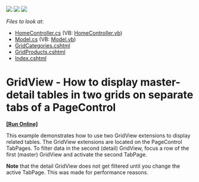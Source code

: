 <!-- default badges list -->
![](https://img.shields.io/endpoint?url=https://codecentral.devexpress.com/api/v1/VersionRange/128549987/12.1.9%2B)
[![](https://img.shields.io/badge/Open_in_DevExpress_Support_Center-FF7200?style=flat-square&logo=DevExpress&logoColor=white)](https://supportcenter.devexpress.com/ticket/details/E4433)
[![](https://img.shields.io/badge/📖_How_to_use_DevExpress_Examples-e9f6fc?style=flat-square)](https://docs.devexpress.com/GeneralInformation/403183)
<!-- default badges end -->
<!-- default file list -->
*Files to look at*:

* [HomeController.cs](./CS/Controllers/HomeController.cs) (VB: [HomeController.vb](./VB/Controllers/HomeController.vb))
* [Model.cs](./CS/Models/Model.cs) (VB: [Model.vb](./VB/Models/Model.vb))
* [GridCategories.cshtml](./CS/Views/Home/GridCategories.cshtml)
* [GridProducts.cshtml](./CS/Views/Home/GridProducts.cshtml)
* [Index.cshtml](./CS/Views/Home/Index.cshtml)
<!-- default file list end -->
# GridView - How to display master-detail tables in two grids on separate tabs of a PageControl
<!-- run online -->
**[[Run Online]](https://codecentral.devexpress.com/e4433)**
<!-- run online end -->


<p>This example demonstrates how to use two GridView extensions to display related tables. The GridView extensions are located on the PageControl TabPages. To filter data in the second (detail) GridView, focus a row of the first (master) GridView and activate the second TabPage. </p><p><strong>Note</strong> that the detail GridView does not get filtered until you change the active TabPage. This was made for performance reasons.</p>

<br/>


